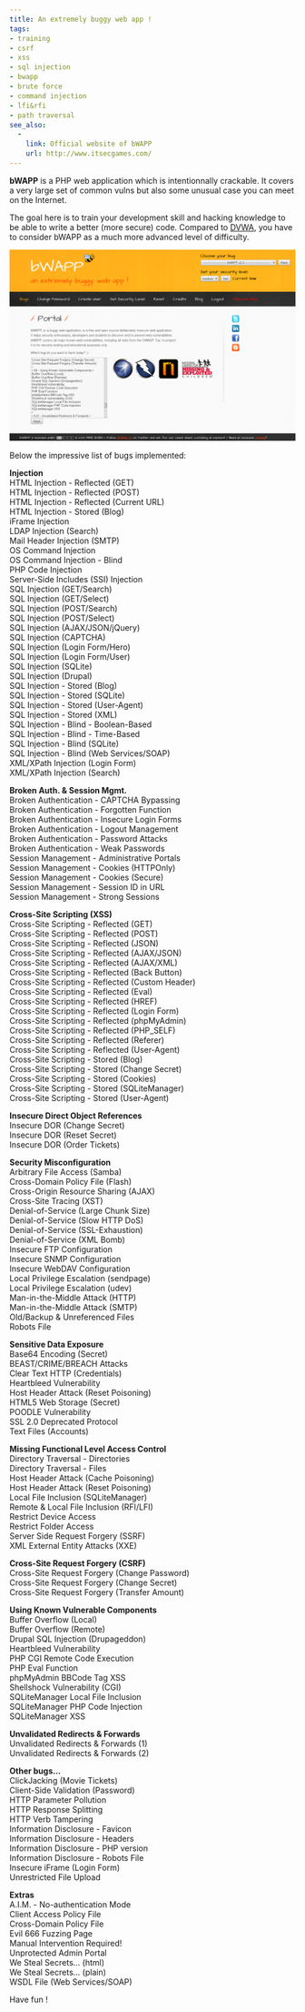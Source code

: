 ```yaml
---
title: An extremely buggy web app !
tags:
- training
- csrf
- xss
- sql injection
- bwapp
- brute force
- command injection
- lfi&rfi
- path traversal
see_also:
  -
    link: Official website of bWAPP
    url: http://www.itsecgames.com/
---
```

**bWAPP** is a PHP web application which is intentionnally crackable. It covers a very large set of common vulns but also some unusual case you can meet on the Internet.

The goal here is to train your development skill and hacking knowledge to be able to write a better (more secure) code.
Compared to [DVWA](/damn-vulnerable-web-application/), you have to consider bWAPP as a much more advanced level of difficulty.

[![bwapp](/images/bwapp.png)](/images/bwapp.png)
<!--more-->

Below the impressive list of bugs implemented:

**Injection**  
HTML Injection - Reflected (GET)  
HTML Injection - Reflected (POST)  
HTML Injection - Reflected (Current URL)  
HTML Injection - Stored (Blog)  
iFrame Injection  
LDAP Injection (Search)  
Mail Header Injection (SMTP)  
OS Command Injection  
OS Command Injection - Blind  
PHP Code Injection  
Server-Side Includes (SSI) Injection  
SQL Injection (GET/Search)  
SQL Injection (GET/Select)  
SQL Injection (POST/Search)  
SQL Injection (POST/Select)  
SQL Injection (AJAX/JSON/jQuery)  
SQL Injection (CAPTCHA)  
SQL Injection (Login Form/Hero)  
SQL Injection (Login Form/User)  
SQL Injection (SQLite)  
SQL Injection (Drupal)  
SQL Injection - Stored (Blog)  
SQL Injection - Stored (SQLite)  
SQL Injection - Stored (User-Agent)  
SQL Injection - Stored (XML)  
SQL Injection - Blind - Boolean-Based  
SQL Injection - Blind - Time-Based  
SQL Injection - Blind (SQLite)  
SQL Injection - Blind (Web Services/SOAP)  
XML/XPath Injection (Login Form)  
XML/XPath Injection (Search)

**Broken Auth. & Session Mgmt.**  
Broken Authentication - CAPTCHA Bypassing  
Broken Authentication - Forgotten Function  
Broken Authentication - Insecure Login Forms  
Broken Authentication - Logout Management  
Broken Authentication - Password Attacks  
Broken Authentication - Weak Passwords  
Session Management - Administrative Portals  
Session Management - Cookies (HTTPOnly)  
Session Management - Cookies (Secure)  
Session Management - Session ID in URL  
Session Management - Strong Sessions  

**Cross-Site Scripting (XSS)**  
Cross-Site Scripting - Reflected (GET)  
Cross-Site Scripting - Reflected (POST)  
Cross-Site Scripting - Reflected (JSON)  
Cross-Site Scripting - Reflected (AJAX/JSON)  
Cross-Site Scripting - Reflected (AJAX/XML)  
Cross-Site Scripting - Reflected (Back Button)  
Cross-Site Scripting - Reflected (Custom Header)  
Cross-Site Scripting - Reflected (Eval)  
Cross-Site Scripting - Reflected (HREF)  
Cross-Site Scripting - Reflected (Login Form)  
Cross-Site Scripting - Reflected (phpMyAdmin)  
Cross-Site Scripting - Reflected (PHP_SELF)  
Cross-Site Scripting - Reflected (Referer)  
Cross-Site Scripting - Reflected (User-Agent)  
Cross-Site Scripting - Stored (Blog)  
Cross-Site Scripting - Stored (Change Secret)  
Cross-Site Scripting - Stored (Cookies)  
Cross-Site Scripting - Stored (SQLiteManager)  
Cross-Site Scripting - Stored (User-Agent)  

**Insecure Direct Object References**  
Insecure DOR (Change Secret)  
Insecure DOR (Reset Secret)  
Insecure DOR (Order Tickets)  

**Security Misconfiguration**  
Arbitrary File Access (Samba)  
Cross-Domain Policy File (Flash)  
Cross-Origin Resource Sharing (AJAX)  
Cross-Site Tracing (XST)  
Denial-of-Service (Large Chunk Size)  
Denial-of-Service (Slow HTTP DoS)  
Denial-of-Service (SSL-Exhaustion)  
Denial-of-Service (XML Bomb)  
Insecure FTP Configuration  
Insecure SNMP Configuration  
Insecure WebDAV Configuration  
Local Privilege Escalation (sendpage)  
Local Privilege Escalation (udev)  
Man-in-the-Middle Attack (HTTP)  
Man-in-the-Middle Attack (SMTP)  
Old/Backup & Unreferenced Files  
Robots File  

**Sensitive Data Exposure**  
Base64 Encoding (Secret)  
BEAST/CRIME/BREACH Attacks  
Clear Text HTTP (Credentials)  
Heartbleed Vulnerability  
Host Header Attack (Reset Poisoning)  
HTML5 Web Storage (Secret)  
POODLE Vulnerability  
SSL 2.0 Deprecated Protocol  
Text Files (Accounts)  

**Missing Functional Level Access Control**  
Directory Traversal - Directories  
Directory Traversal - Files  
Host Header Attack (Cache Poisoning)  
Host Header Attack (Reset Poisoning)  
Local File Inclusion (SQLiteManager)  
Remote & Local File Inclusion (RFI/LFI)  
Restrict Device Access  
Restrict Folder Access  
Server Side Request Forgery (SSRF)  
XML External Entity Attacks (XXE)  

**Cross-Site Request Forgery (CSRF)**  
Cross-Site Request Forgery (Change Password)  
Cross-Site Request Forgery (Change Secret)  
Cross-Site Request Forgery (Transfer Amount)  

**Using Known Vulnerable Components**  
Buffer Overflow (Local)  
Buffer Overflow (Remote)  
Drupal SQL Injection (Drupageddon)  
Heartbleed Vulnerability  
PHP CGI Remote Code Execution  
PHP Eval Function  
phpMyAdmin BBCode Tag XSS  
Shellshock Vulnerability (CGI)  
SQLiteManager Local File Inclusion  
SQLiteManager PHP Code Injection  
SQLiteManager XSS  

**Unvalidated Redirects & Forwards**  
Unvalidated Redirects & Forwards (1)  
Unvalidated Redirects & Forwards (2)  

**Other bugs...**  
ClickJacking (Movie Tickets)  
Client-Side Validation (Password)  
HTTP Parameter Pollution  
HTTP Response Splitting  
HTTP Verb Tampering  
Information Disclosure - Favicon  
Information Disclosure - Headers  
Information Disclosure - PHP version  
Information Disclosure - Robots File  
Insecure iFrame (Login Form)  
Unrestricted File Upload  

**Extras**  
A.I.M. - No-authentication Mode  
Client Access Policy File  
Cross-Domain Policy File  
Evil 666 Fuzzing Page  
Manual Intervention Required!  
Unprotected Admin Portal  
We Steal Secrets... (html)  
We Steal Secrets... (plain)  
WSDL File (Web Services/SOAP)  

Have fun !
